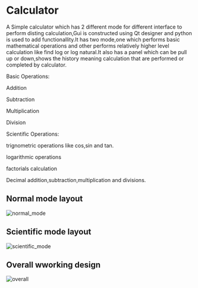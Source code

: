 # Calculator

A Simple calculator which has 2 different mode for different interface to perform disting calculation,Gui is constructed using Qt designer and python is used to add functionallity.It has two mode,one which performs basic mathematical operations and other performs relatively higher level calculation like find log or log natural.It also has a panel which can be pull up or down,shows the history meaning calculation that are performed or completed by calculator.

Basic Operations:

Addition

Subtraction

Multiplication

Division


Scientific Operations:

trignometric operations like cos,sin and tan. 

logarithmic operations

factorials calculation

Decimal addition,subtraction,multiplication and divisions.

## Normal mode layout

![normal_mode](https://user-images.githubusercontent.com/90087006/192087422-aabcc8bd-4cf5-43d9-a885-6ad5baeab8f1.png)

## Scientific mode layout
![scientific_mode](https://user-images.githubusercontent.com/90087006/192087469-b68978f7-964e-42bd-900d-9da77dbfeb9f.png)

## Overall wworking design
![overall](https://user-images.githubusercontent.com/90087006/192087477-9b9b2532-caf9-4622-86db-02f77e5a4198.png)

